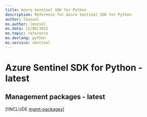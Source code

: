 ```yaml
---
title: Azure Sentinel SDK for Python
description: Reference for Azure Sentinel SDK for Python
author: lmazuel
ms.author: lmazuel
ms.data: 12/08/2022
ms.topic: reference
ms.devlang: python
ms.service: sentinel
---
```

# Azure Sentinel SDK for Python - latest

## Management packages - latest
[!INCLUDE [mgmt-packages](sentinel-mgmt-index.md)]